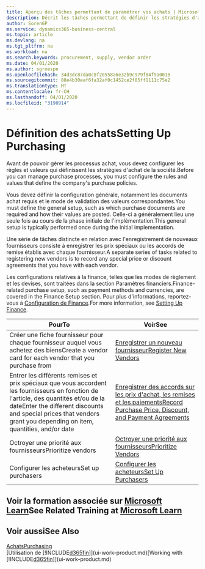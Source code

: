 ```yaml
---
title: Aperçu des tâches permettant de paramétrer vos achats | Microsoft Docs
description: Décrit les tâches permettant de définir les stratégies d'approvisionnement de votre société et de déterminer vos processus d'achat.
author: SorenGP
ms.service: dynamics365-business-central
ms.topic: article
ms.devlang: na
ms.tgt_pltfrm: na
ms.workload: na
ms.search.keywords: procurement, supply, vendor order
ms.date: 04/01/2020
ms.author: sgroespe
ms.openlocfilehash: 34d3dc87da0c8f20558a6e32b9c979f84f9a0018
ms.sourcegitcommit: 88e4b30eaf6fa32af0c1452ce2f85ff1111c75e2
ms.translationtype: HT
ms.contentlocale: fr-CH
ms.lasthandoff: 04/01/2020
ms.locfileid: "3190914"
---
```

# <a name="setting-up-purchasing"></a><span data-ttu-id="b0ae4-103">Définition des achats</span><span class="sxs-lookup"><span data-stu-id="b0ae4-103">Setting Up Purchasing</span></span>
<span data-ttu-id="b0ae4-104">Avant de pouvoir gérer les processus achat, vous devez configurer les règles et valeurs qui définissent les stratégies d'achat de la société.</span><span class="sxs-lookup"><span data-stu-id="b0ae4-104">Before you can manage purchase processes, you must configure the rules and values that define the company's purchase policies.</span></span>

<span data-ttu-id="b0ae4-105">Vous devez définir la configuration générale, notamment les documents achat requis et le mode de validation des valeurs correspondantes.</span><span class="sxs-lookup"><span data-stu-id="b0ae4-105">You must define the general setup, such as which purchase documents are required and how their values are posted.</span></span> <span data-ttu-id="b0ae4-106">Celle-ci a généralement lieu une seule fois au cours de la phase initiale de l'implémentation.</span><span class="sxs-lookup"><span data-stu-id="b0ae4-106">This general setup is typically performed once during the initial implementation.</span></span>

<span data-ttu-id="b0ae4-107">Une série de tâches distincte en relation avec l'enregistrement de nouveaux fournisseurs consiste à enregistrer les prix spéciaux ou les accords de remise établis avec chaque fournisseur.</span><span class="sxs-lookup"><span data-stu-id="b0ae4-107">A separate series of tasks related to registering new vendors is to record any special price or discount agreements that you have with each vendor.</span></span>

<span data-ttu-id="b0ae4-108">Les configurations relatives à la finance, telles que les modes de règlement et les devises, sont traitées dans la section Paramètres financiers.</span><span class="sxs-lookup"><span data-stu-id="b0ae4-108">Finance-related purchase setup, such as payment methods and currencies, are covered in the Finance Setup section.</span></span> <span data-ttu-id="b0ae4-109">Pour plus d'informations, reportez-vous à [Configuration de Finance](finance-setup-finance.md).</span><span class="sxs-lookup"><span data-stu-id="b0ae4-109">For more information, see [Setting Up Finance](finance-setup-finance.md).</span></span>

| <span data-ttu-id="b0ae4-110">Pour</span><span class="sxs-lookup"><span data-stu-id="b0ae4-110">To</span></span> | <span data-ttu-id="b0ae4-111">Voir</span><span class="sxs-lookup"><span data-stu-id="b0ae4-111">See</span></span> |
| --- | --- |
| <span data-ttu-id="b0ae4-112">Créer une fiche fournisseur pour chaque fournisseur auquel vous achetez des biens</span><span class="sxs-lookup"><span data-stu-id="b0ae4-112">Create a vendor card for each vendor that you purchase from</span></span>|[<span data-ttu-id="b0ae4-113">Enregistrer un nouveau fournisseur</span><span class="sxs-lookup"><span data-stu-id="b0ae4-113">Register New Vendors</span></span>](purchasing-how-register-new-vendors.md) |
| <span data-ttu-id="b0ae4-114">Entrer les différents remises et prix spéciaux que vous accordent les fournisseurs en fonction de l'article, des quantités et/ou de la date</span><span class="sxs-lookup"><span data-stu-id="b0ae4-114">Enter the different discounts and special prices that vendors grant you depending on item, quantities, and/or date</span></span> |[<span data-ttu-id="b0ae4-115">Enregistrer des accords sur les prix d'achat, les remises et les paiements</span><span class="sxs-lookup"><span data-stu-id="b0ae4-115">Record Purchase Price, Discount, and Payment Agreements</span></span>](purchasing-how-record-purchase-price-discount-payment-agreements.md) |
| <span data-ttu-id="b0ae4-116">Octroyer une priorité aux fournisseurs</span><span class="sxs-lookup"><span data-stu-id="b0ae4-116">Prioritize vendors</span></span> |[<span data-ttu-id="b0ae4-117">Octroyer une priorité aux fournisseurs</span><span class="sxs-lookup"><span data-stu-id="b0ae4-117">Prioritize Vendors</span></span>](purchasing-how-prioritize-vendors.md) |
| <span data-ttu-id="b0ae4-118">Configurer les acheteurs</span><span class="sxs-lookup"><span data-stu-id="b0ae4-118">Set up purchasers</span></span> |[<span data-ttu-id="b0ae4-119">Configurer les acheteurs</span><span class="sxs-lookup"><span data-stu-id="b0ae4-119">Set Up Purchasers</span></span>](purchasing-how-setup-purchasers.md) |

## <a name="see-related-training-at-microsoft-learn"></a><span data-ttu-id="b0ae4-120">Voir la formation associée sur [Microsoft Learn](/learn/paths/trade-get-started-dynamics-365-business-central/)</span><span class="sxs-lookup"><span data-stu-id="b0ae4-120">See Related Training at [Microsoft Learn](/learn/paths/trade-get-started-dynamics-365-business-central/)</span></span>

## <a name="see-also"></a><span data-ttu-id="b0ae4-121">Voir aussi</span><span class="sxs-lookup"><span data-stu-id="b0ae4-121">See Also</span></span>

[<span data-ttu-id="b0ae4-122">Achats</span><span class="sxs-lookup"><span data-stu-id="b0ae4-122">Purchasing</span></span>](purchasing-manage-purchasing.md)  
<span data-ttu-id="b0ae4-123">[Utilisation de [!INCLUDE[d365fin](includes/d365fin_md.md)]](ui-work-product.md)</span><span class="sxs-lookup"><span data-stu-id="b0ae4-123">[Working with [!INCLUDE[d365fin](includes/d365fin_md.md)]](ui-work-product.md)</span></span>
